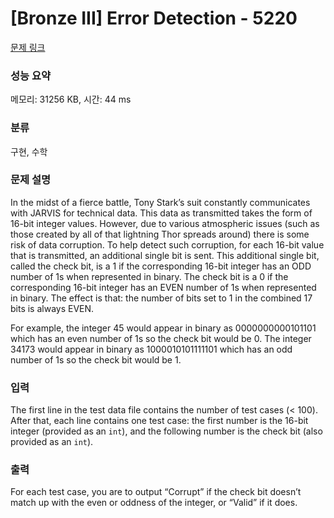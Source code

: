 # [Bronze III] Error Detection - 5220 

[문제 링크](https://www.acmicpc.net/problem/5220) 

### 성능 요약

메모리: 31256 KB, 시간: 44 ms

### 분류

구현, 수학

### 문제 설명

<p>In the midst of a fierce battle, Tony Stark’s suit constantly communicates with JARVIS for technical data. This data as transmitted takes the form of 16-bit integer values. However, due to various atmospheric issues (such as those created by all of that lightning Thor spreads around) there is some risk of data corruption. To help detect such corruption, for each 16-bit value that is transmitted, an additional single bit is sent. This additional single bit, called the check bit, is a 1 if the corresponding 16-bit integer has an ODD number of 1s when represented in binary. The check bit is a 0 if the corresponding 16-bit integer has an EVEN number of 1s when represented in binary. The effect is that: the number of bits set to 1 in the combined 17 bits is always EVEN.</p>

<p>For example, the integer 45 would appear in binary as 0000000000101101 which has an even number of 1s so the check bit would be 0. The integer 34173 would appear in binary as 1000010101111101 which has an odd number of 1s so the check bit would be 1.</p>

### 입력 

 <p>The first line in the test data file contains the number of test cases (< 100). After that, each line contains one test case: the first number is the 16-bit integer (provided as an <code>int</code>), and the following number is the check bit (also provided as an <code>int</code>).</p>

### 출력 

 <p>For each test case, you are to output “Corrupt” if the check bit doesn’t match up with the even or oddness of the integer, or “Valid” if it does.</p>

